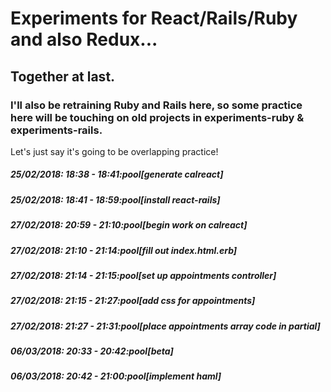 # Experiments for React/Rails/Ruby and also Redux...
## Together at last.
### I'll also be retraining Ruby and Rails here, so some practice here will be touching on old projects in experiments-ruby & experiments-rails.

Let's just say it's going to be overlapping practice!

##### 25/02/2018: 18:38 - 18:41:pool[generate calreact]

##### 25/02/2018: 18:41 - 18:59:pool[install react-rails]

##### 27/02/2018: 20:59 - 21:10:pool[begin work on calreact]

##### 27/02/2018: 21:10 - 21:14:pool[fill out index.html.erb]

##### 27/02/2018: 21:14 - 21:15:pool[set up appointments controller]

##### 27/02/2018: 21:15 - 21:27:pool[add css for appointments]

##### 27/02/2018: 21:27 - 21:31:pool[place appointments array code in partial]

##### 06/03/2018: 20:33 - 20:42:pool[beta]

##### 06/03/2018: 20:42 - 21:00:pool[implement haml]
